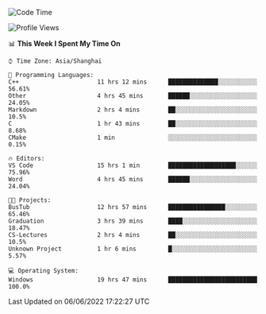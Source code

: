 <!--START_SECTION:waka-->
![Code Time](http://img.shields.io/badge/Code%20Time-100%20hrs%2032%20mins-blue)

![Profile Views](http://img.shields.io/badge/Profile%20Views-5-blue)

📊 **This Week I Spent My Time On** 

```text
⌚︎ Time Zone: Asia/Shanghai

💬 Programming Languages: 
C++                      11 hrs 12 mins      ██████████████░░░░░░░░░░░   56.61% 
Other                    4 hrs 45 mins       ██████░░░░░░░░░░░░░░░░░░░   24.05% 
Markdown                 2 hrs 4 mins        ██░░░░░░░░░░░░░░░░░░░░░░░   10.5% 
C                        1 hr 43 mins        ██░░░░░░░░░░░░░░░░░░░░░░░   8.68% 
CMake                    1 min               ░░░░░░░░░░░░░░░░░░░░░░░░░   0.15%

🔥 Editors: 
VS Code                  15 hrs 1 min        ███████████████████░░░░░░   75.96% 
Word                     4 hrs 45 mins       ██████░░░░░░░░░░░░░░░░░░░   24.04%

🐱‍💻 Projects: 
BusTub                   12 hrs 57 mins      ████████████████░░░░░░░░░   65.46% 
Graduation               3 hrs 39 mins       ████░░░░░░░░░░░░░░░░░░░░░   18.47% 
CS-Lectures              2 hrs 4 mins        ██░░░░░░░░░░░░░░░░░░░░░░░   10.5% 
Unknown Project          1 hr 6 mins         █░░░░░░░░░░░░░░░░░░░░░░░░   5.57%

💻 Operating System: 
Windows                  19 hrs 47 mins      █████████████████████████   100.0%

```


 Last Updated on 06/06/2022 17:22:27 UTC
<!--END_SECTION:waka-->
